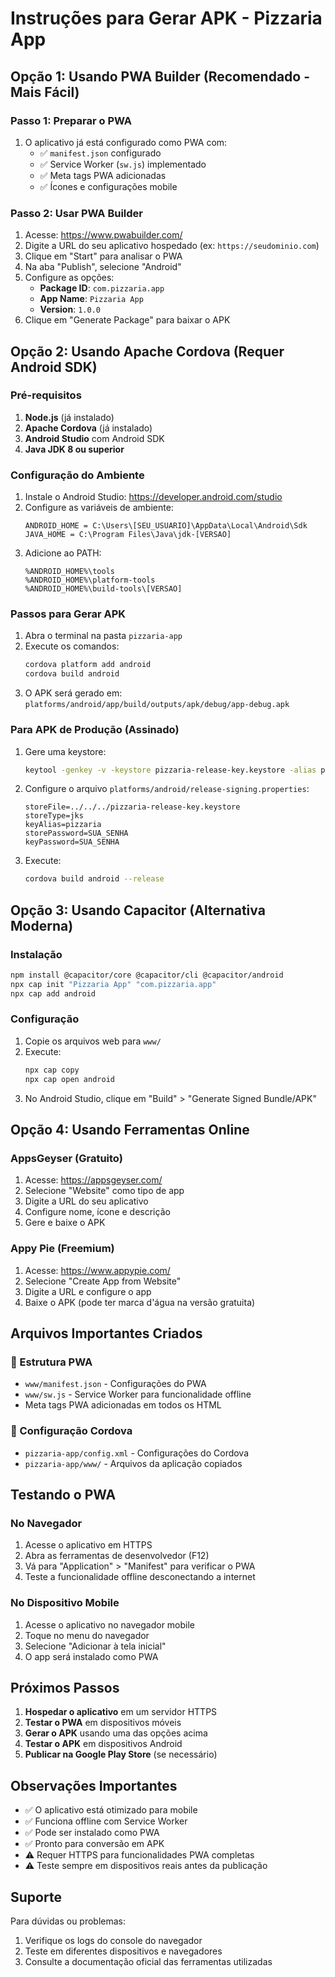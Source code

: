 # Instruções para Gerar APK - Pizzaria App

## Opção 1: Usando PWA Builder (Recomendado - Mais Fácil)

### Passo 1: Preparar o PWA
1. O aplicativo já está configurado como PWA com:
   - ✅ `manifest.json` configurado
   - ✅ Service Worker (`sw.js`) implementado
   - ✅ Meta tags PWA adicionadas
   - ✅ Ícones e configurações mobile

### Passo 2: Usar PWA Builder
1. Acesse: https://www.pwabuilder.com/
2. Digite a URL do seu aplicativo hospedado (ex: `https://seudominio.com`)
3. Clique em "Start" para analisar o PWA
4. Na aba "Publish", selecione "Android"
5. Configure as opções:
   - **Package ID**: `com.pizzaria.app`
   - **App Name**: `Pizzaria App`
   - **Version**: `1.0.0`
6. Clique em "Generate Package" para baixar o APK

## Opção 2: Usando Apache Cordova (Requer Android SDK)

### Pré-requisitos
1. **Node.js** (já instalado)
2. **Apache Cordova** (já instalado)
3. **Android Studio** com Android SDK
4. **Java JDK 8 ou superior**

### Configuração do Ambiente
1. Instale o Android Studio: https://developer.android.com/studio
2. Configure as variáveis de ambiente:
   ```
   ANDROID_HOME = C:\Users\[SEU_USUARIO]\AppData\Local\Android\Sdk
   JAVA_HOME = C:\Program Files\Java\jdk-[VERSAO]
   ```
3. Adicione ao PATH:
   ```
   %ANDROID_HOME%\tools
   %ANDROID_HOME%\platform-tools
   %ANDROID_HOME%\build-tools\[VERSAO]
   ```

### Passos para Gerar APK
1. Abra o terminal na pasta `pizzaria-app`
2. Execute os comandos:
   ```bash
   cordova platform add android
   cordova build android
   ```
3. O APK será gerado em: `platforms/android/app/build/outputs/apk/debug/app-debug.apk`

### Para APK de Produção (Assinado)
1. Gere uma keystore:
   ```bash
   keytool -genkey -v -keystore pizzaria-release-key.keystore -alias pizzaria -keyalg RSA -keysize 2048 -validity 10000
   ```
2. Configure o arquivo `platforms/android/release-signing.properties`:
   ```
   storeFile=../../../pizzaria-release-key.keystore
   storeType=jks
   keyAlias=pizzaria
   storePassword=SUA_SENHA
   keyPassword=SUA_SENHA
   ```
3. Execute:
   ```bash
   cordova build android --release
   ```

## Opção 3: Usando Capacitor (Alternativa Moderna)

### Instalação
```bash
npm install @capacitor/core @capacitor/cli @capacitor/android
npx cap init "Pizzaria App" "com.pizzaria.app"
npx cap add android
```

### Configuração
1. Copie os arquivos web para `www/`
2. Execute:
   ```bash
   npx cap copy
   npx cap open android
   ```
3. No Android Studio, clique em "Build" > "Generate Signed Bundle/APK"

## Opção 4: Usando Ferramentas Online

### AppsGeyser (Gratuito)
1. Acesse: https://appsgeyser.com/
2. Selecione "Website" como tipo de app
3. Digite a URL do seu aplicativo
4. Configure nome, ícone e descrição
5. Gere e baixe o APK

### Appy Pie (Freemium)
1. Acesse: https://www.appypie.com/
2. Selecione "Create App from Website"
3. Digite a URL e configure o app
4. Baixe o APK (pode ter marca d'água na versão gratuita)

## Arquivos Importantes Criados

### 📁 Estrutura PWA
- `www/manifest.json` - Configurações do PWA
- `www/sw.js` - Service Worker para funcionalidade offline
- Meta tags PWA adicionadas em todos os HTML

### 📁 Configuração Cordova
- `pizzaria-app/config.xml` - Configurações do Cordova
- `pizzaria-app/www/` - Arquivos da aplicação copiados

## Testando o PWA

### No Navegador
1. Acesse o aplicativo em HTTPS
2. Abra as ferramentas de desenvolvedor (F12)
3. Vá para "Application" > "Manifest" para verificar o PWA
4. Teste a funcionalidade offline desconectando a internet

### No Dispositivo Mobile
1. Acesse o aplicativo no navegador mobile
2. Toque no menu do navegador
3. Selecione "Adicionar à tela inicial"
4. O app será instalado como PWA

## Próximos Passos

1. **Hospedar o aplicativo** em um servidor HTTPS
2. **Testar o PWA** em dispositivos móveis
3. **Gerar o APK** usando uma das opções acima
4. **Testar o APK** em dispositivos Android
5. **Publicar na Google Play Store** (se necessário)

## Observações Importantes

- ✅ O aplicativo está otimizado para mobile
- ✅ Funciona offline com Service Worker
- ✅ Pode ser instalado como PWA
- ✅ Pronto para conversão em APK
- ⚠️ Requer HTTPS para funcionalidades PWA completas
- ⚠️ Teste sempre em dispositivos reais antes da publicação

## Suporte

Para dúvidas ou problemas:
1. Verifique os logs do console do navegador
2. Teste em diferentes dispositivos e navegadores
3. Consulte a documentação oficial das ferramentas utilizadas